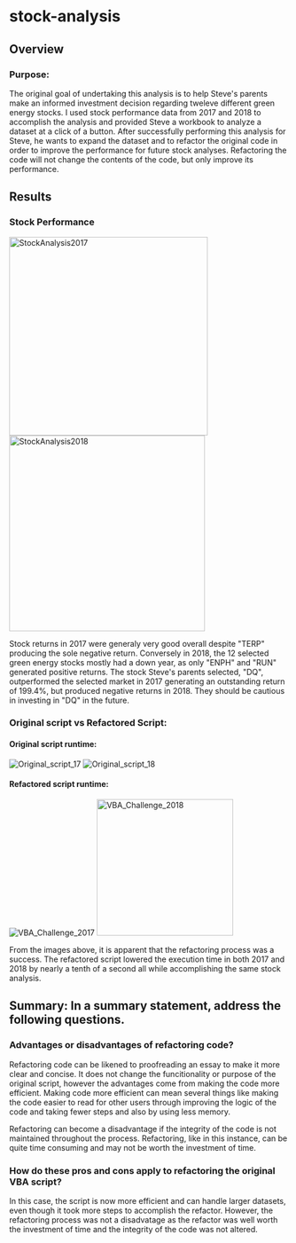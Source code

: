 # stock-analysis

## Overview
### Purpose:
The original goal of undertaking this analysis is to help Steve's parents make an informed investment decision regarding tweleve different green energy stocks. I used stock performance data from 2017 and 2018 to accomplish the analysis and provided Steve a workbook to analyze a dataset at a click of a button. After successfully performing this analysis for Steve, he wants to expand the dataset and to refactor the original code in order to improve the performance for future stock analyses. Refactoring the code will not change the contents of the code, but only improve its performance.

## Results
### Stock Performance
<img width="358" alt="StockAnalysis2017" src="https://user-images.githubusercontent.com/96351306/149578754-83160851-5159-4e2b-8156-a997de91a884.png">
<img width="353" alt="StockAnalysis2018" src="https://user-images.githubusercontent.com/96351306/149578765-2764e9bb-d156-4b1f-b1b4-d849481ad2dd.png">

Stock returns in 2017 were generaly very good overall despite "TERP" producing the sole negative return. Conversely in 2018, the 12 selected green energy stocks mostly had a down year, as only "ENPH" and "RUN" generated positive returns. The stock Steve's parents selected, "DQ", outperformed the selected market in 2017 generating an outstanding return of 199.4%, but produced negative returns in 2018. They should be cautious in investing in "DQ" in the future.

### Original script vs Refactored Script:
#### Original script runtime:
![Original_script_17](https://user-images.githubusercontent.com/96351306/149578797-6bc17976-662f-4453-b773-94a5100d4784.png)
![Original_script_18](https://user-images.githubusercontent.com/96351306/149578817-0a1a7939-7532-43e0-b6b2-0b5e835c5b20.png)

#### Refactored script runtime:
![VBA_Challenge_2017](https://user-images.githubusercontent.com/96351306/149578856-2e249b7e-2c50-4cc2-8239-4186a5b186a9.png)
<img width="246" alt="VBA_Challenge_2018" src="https://user-images.githubusercontent.com/96351306/149578879-e724618f-3da7-4d55-b5ce-afafe60075d2.png">

From the images above, it is apparent that the refactoring process was a success. The refactored script lowered the execution time in both 2017 and 2018 by nearly a tenth of a second all while accomplishing the same stock analysis.


## Summary: In a summary statement, address the following questions.
### Advantages or disadvantages of refactoring code?
Refactoring code can be likened to proofreading an essay to make it more clear and concise. It does not change the funcitionality or purpose of the original script, however the advantages come from making the code more efficient. Making code more efficient can mean several things like making the code easier to read for other users through improving the logic of the code and taking fewer steps and also by using less memory.

Refactoring can become a disadvantage if the integrity of the code is not maintained throughout the process. Refactoring, like in this instance, can be quite time consuming and may not be worth the investment of time.

### How do these pros and cons apply to refactoring the original VBA script?
In this case, the script is now more efficient and can handle larger datasets, even though it took more steps to accomplish the refactor. However, the refactoring process was not a disadvatage as the refactor was well worth the investment of time and the integrity of the code was not altered.
